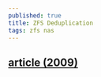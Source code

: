 ```yaml
---
published: true
title: ZFS Deduplication
tags: zfs nas
---
```

## [article (2009)](https://blogs.oracle.com/bonwick/zfs-deduplication-v2)
